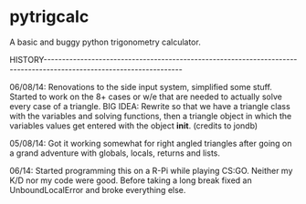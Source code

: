 pytrigcalc
==========

A basic and buggy python trigonometry calculator.


HISTORY--------------------------------------------------------------------------------------------------------------------

06/08/14: Renovations to the side input system, simplified some stuff. Started to work on the 8+ cases or w/e that are needed to actually solve every case of a triangle.
BIG IDEA: Rewrite so that we have a triangle class with the variables and solving functions, then a triangle object in which the variables values get entered with the object __init__. (credits to jondb)

05/08/14: Got it working somewhat for right angled triangles after going on a grand adventure with globals, locals, returns and lists.

06/14: Started programming this on a R-Pi while playing CS:GO. Neither my K/D nor my code were good. Before taking a long break fixed an UnboundLocalError and broke everything else.
